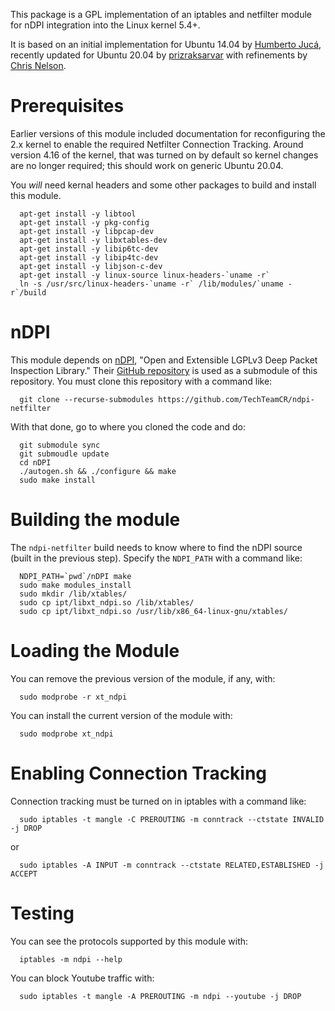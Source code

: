 This package is a GPL implementation of an iptables and netfilter module for
nDPI integration into the Linux kernel 5.4+.

It is based on an initial implementation for Ubuntu 14.04 by [Humberto
Jucá](https://github.com/betolj/ndpi-netfilter), recently updated for
Ubuntu 20.04 by
[prizraksarvar](https://github.com/prizraksarvar/ndpi-netfilter) with
refinements by [Chris
Nelson](https://github.com/ChrisNelson-CyberReef).

# Prerequisites

Earlier versions of this module included documentation for
reconfiguring the 2.x kernel to enable the required Netfilter
Connection Tracking.  Around version 4.16 of the kernel, that was
turned on by default so kernel changes are no longer required; this
should work on generic Ubuntu 20.04.

You _will_ need kernal headers and some other packages to build and
install this module.

```
  apt-get install -y libtool
  apt-get install -y pkg-config
  apt-get install -y libpcap-dev
  apt-get install -y libxtables-dev
  apt-get install -y libip6tc-dev
  apt-get install -y libip4tc-dev
  apt-get install -y libjson-c-dev
  apt-get install -y linux-source linux-headers-`uname -r`
  ln -s /usr/src/linux-headers-`uname -r` /lib/modules/`uname -r`/build
```

# nDPI

This module depends on
[nDPI](https://www.ntop.org/products/deep-packet-inspection/ndpi/),
"Open and Extensible LGPLv3 Deep Packet Inspection Library."  Their [GitHub repository](https://github.com/ntop/nDPI) is used as a submodule of this repository.  You must clone this repository with a command like:

```
  git clone --recurse-submodules https://github.com/TechTeamCR/ndpi-netfilter
```

With that done, go to where you cloned the code and do:

```
  git submodule sync
  git submoudle update
  cd nDPI
  ./autogen.sh && ./configure && make
  sudo make install
```

# Building the module

The `ndpi-netfilter` build needs to know where to find the nDPI source (built in the previous step).  Specify the `NDPI_PATH` with a command like:

```
  NDPI_PATH=`pwd`/nDPI make
  sudo make modules_install
  sudo mkdir /lib/xtables/
  sudo cp ipt/libxt_ndpi.so /lib/xtables/
  sudo cp ipt/libxt_ndpi.so /usr/lib/x86_64-linux-gnu/xtables/
```

# Loading the Module

You can remove the previous version of the module, if any, with:

```
  sudo modprobe -r xt_ndpi
```

You can install the current version of the module with:

```
  sudo modprobe xt_ndpi
```

# Enabling Connection Tracking

Connection tracking must be turned on in iptables with a command like:

```
  sudo iptables -t mangle -C PREROUTING -m conntrack --ctstate INVALID -j DROP 
```

or

```
  sudo iptables -A INPUT -m conntrack --ctstate RELATED,ESTABLISHED -j ACCEPT
```

# Testing

You can see the protocols supported by this module with:

```
  iptables -m ndpi --help
```

You can block Youtube traffic with:

```
  sudo iptables -t mangle -A PREROUTING -m ndpi --youtube -j DROP
```
